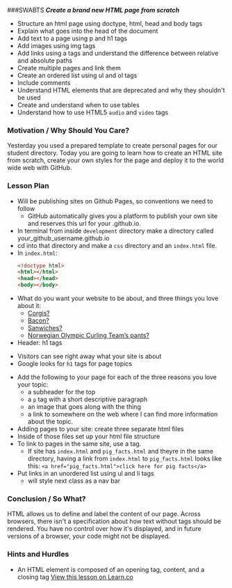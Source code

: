 ###SWABTS
***Create a brand new HTML page from scratch***
+ Structure an html page using doctype, html, head and body tags
+ Explain what goes into the head of the document
+ Add text to a page using p and h1 tags
+ Add images using img tags
+ Add links using a tags and understand the difference between relative and absolute paths
+ Create multiple pages and link them
+ Create an ordered list using ul and ol tags
+ Include comments
+ Understand HTML elements that are deprecated and why they shouldn't be used
+ Create and understand when to use tables
+ Understand how to use HTML5 `audio` and `video` tags


### Motivation / Why Should You Care?
Yesterday you used a prepared template to create personal pages for our student directory. Today you are going to learn how to create an HTML site from scratch, create your own styles for the page and deploy it to the world wide web with GitHub.

### Lesson Plan
+ Will be publishing sites on Github Pages, so conventions we need to follow 
  * GitHub automatically gives you a platform to publish your own site and reserves this url for your <your github username>.github.io.
+ In terminal from inside `development` directory make a directory called your_github_username.github.io
+ cd into that directory and make a `css` directory and an `index.html` file.
+ In `index.html`:
  ```HTML
  <!doctype html> 
  <html></html>
  <head></head>
  <body></body>
  ```
+ What do you want your website to be about, and three things you love about it:
  * [Corgis?](http://corgiaddict.com/) 
  * [Bacon?](http://www.royalbaconsociety.com/)
  * [Sanwiches?](http://fortheloveofsandwich.tumblr.com/) 
  * [Norwegian Olympic Curling Team’s pants?](https://www.facebook.com/NOCTP)
+ Header: h1 tags
 * Visitors can see right away what your site is about 
 * Google looks for `h1` tags for page topics
+ Add the following to your page for each of the three reasons you love your topic:
  * a subheader for the top
  * a `p` tag with a short descriptive paragraph
  * an image that goes along with the thing 
  * a link to somewhere on the web where I can find more information about the topic. 
+ Adding pages to your site: create three separate html files 
+ Inside of those files set up your html file structure
+ To link to pages in the same site, use a tag.
  * If site has `index.html` and `pig_facts.html` and theyre in the same directory, having a link from `index.html` to `pig_facts.html` looks like this: `<a href="pig_facts.html">click here for pig facts</a>`
+ Put links in an unordered list using ul and li tags
  * will style next class as a nav bar

### Conclusion / So What?
HTML allows us to define and label the content of our page. Across browsers, there isn't a specification about how text without tags should be rendered. You have no control over how it's displayed, and in future versions of a browser, your code might not be displayed.

### Hints and Hurdles
+ An HTML element is composed of an opening tag, content, and a closing tag
<a href='https://learn.co/lessons/hs-intro-web-design-teachers-guide-html-fundamentals' data-visibility='hidden'>View this lesson on Learn.co</a>
